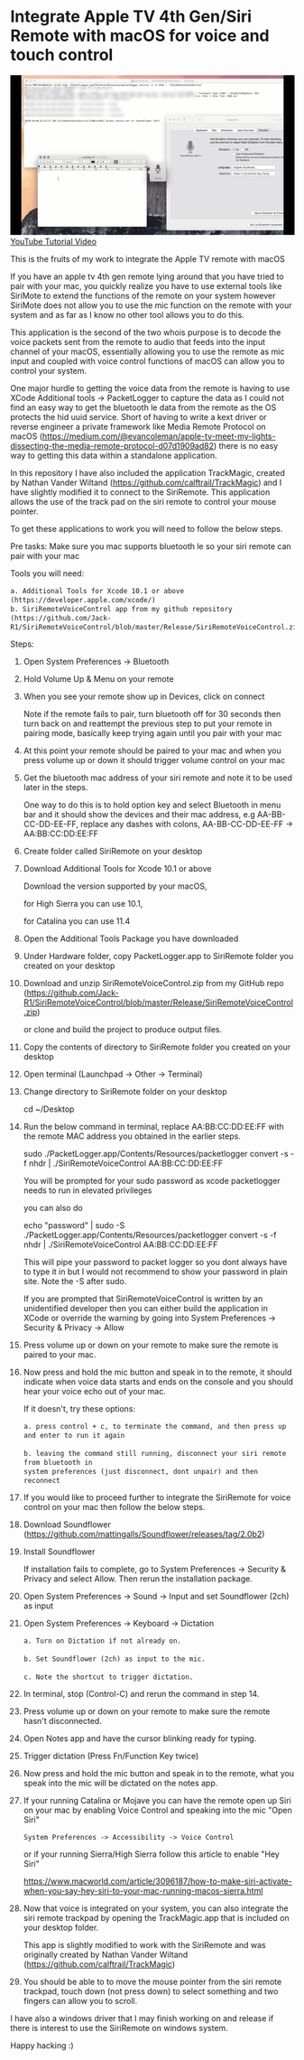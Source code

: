 # Integrate Apple TV 4th Gen/Siri Remote with macOS for voice and touch control

[![](SiriRemoteVoiceControl.gif)](https://www.youtube.com/watch?v=L5i9Q2Xs0pY)  
[YouTube Tutorial Video](https://www.youtube.com/watch?v=L5i9Q2Xs0pY)

This is the fruits of my work to integrate the Apple TV remote with macOS

If you have an apple tv 4th gen remote lying around that you have tried to pair
with your mac, you quickly realize you have to use external tools like SiriMote
to extend the functions of the remote on your system however SiriMote does not allow
you to use the mic function on the remote with your system and as far as 
I know no other tool allows you to do this.

This application is the second of the two whois purpose is to decode the voice packets
sent from the remote to audio that feeds into the input channel of your macOS, 
essentially allowing you to use the remote as mic input and coupled with voice control
functions of macOS can allow you to control your system.

One major hurdle to getting the voice data from the remote is having to use XCode Additional 
tools -> PacketLogger to capture the data as I could not find an easy way to get the bluetooth 
le data from the remote as the OS protects the hid uuid service. Short of having to write 
a kext driver or reverse engineer a private framework like Media Remote Protocol on macOS 
(https://medium.com/@evancoleman/apple-tv-meet-my-lights-dissecting-the-media-remote-protocol-d07d1909ad82)
there is no easy way to getting this data within a standalone application.

In this repository I have also included the application TrackMagic, created by
Nathan Vander Wiltand (https://github.com/calftrail/TrackMagic) and I have slightly modified 
it to connect to the SiriRemote. This application allows the use of the track pad on the
siri remote to control your mouse pointer.

To get these applications to work you will need to follow the below steps. 

Pre tasks:
Make sure you mac supports bluetooth le so your siri remote can pair with your mac

Tools you will need:

	a. Additional Tools for Xcode 10.1 or above (https://developer.apple.com/xcode/)
	b. SiriRemoteVoiceControl app from my github repository (https://github.com/Jack-R1/SiriRemoteVoiceControl/blob/master/Release/SiriRemoteVoiceControl.zip)
	
Steps:

1. Open System Preferences -> Bluetooth

2. Hold Volume Up & Menu on your remote

3. When you see your remote show up in Devices, click on connect
   
   Note if the remote fails to pair, turn bluetooth off for 30 seconds
   then turn back on and reattempt the previous step to put your remote in
   pairing mode, basically keep trying again until you pair with your mac

4. At this point your remote should be paired to your mac and when you press volume up or down 
   it should trigger volume control on your mac

5. Get the bluetooth mac address of your siri remote and note it to be used later in the steps.
   
   One way to do this is to hold option key and select Bluetooth in menu bar and it should
   show the devices and their mac address, e.g AA-BB-CC-DD-EE-FF, replace any dashes with 
   colons, AA-BB-CC-DD-EE-FF -> AA:BB:CC:DD:EE:FF
   
6. Create folder called SiriRemote on your desktop

7. Download Additional Tools for Xcode 10.1 or above
   
   Download the version supported by your macOS, 
   
   for High Sierra you can use 10.1,
   
   for Catalina you can use 11.4

8. Open the Additional Tools Package you have downloaded

9. Under Hardware folder, copy PacketLogger.app to SiriRemote folder you
   created on your desktop

10. Download and unzip SiriRemoteVoiceControl.zip from my GitHub repo 
	(https://github.com/Jack-R1/SiriRemoteVoiceControl/blob/master/Release/SiriRemoteVoiceControl.zip)
	
    or clone and build the project to produce output files.

11. Copy the contents of directory to SiriRemote folder you created on your desktop

12. Open terminal (Launchpad -> Other -> Terminal) 

13. Change directory to SiriRemote folder on your desktop
	
    cd ~/Desktop

14. Run the below command in terminal, replace AA:BB:CC:DD:EE:FF with the remote MAC address you obtained 
	in the earlier steps.
  
	  sudo ./PacketLogger.app/Contents/Resources/packetlogger convert -s -f nhdr | ./SiriRemoteVoiceControl AA:BB:CC:DD:EE:FF

    You will be prompted for your sudo password as xcode packetlogger needs to run in elevated privileges

    you can also do

    echo "password" | sudo -S ./PacketLogger.app/Contents/Resources/packetlogger convert -s -f nhdr | ./SiriRemoteVoiceControl AA:BB:CC:DD:EE:FF

    This will pipe your password to packet logger so you dont always have to type it in but I would not recommend to show your
    password in plain site. Note the -S after sudo.
    
    If you are prompted that SiriRemoteVoiceControl is written by an unidentified developer then
    you can either build the application in XCode or override the warning by going into
    System Preferences -> Security & Privacy -> Allow

15. Press volume up or down on your remote to make sure the remote is paired to your mac.
	
16. Now press and hold the mic button and speak in to the remote, it should indicate
	when voice data starts and ends on the console and you should hear your voice echo
	out of your mac.
	
	If it doesn't, try these options:
  
		a. press control + c, to terminate the command, and then press up and enter to run it again
    
		b. leaving the command still running, disconnect your siri remote from bluetooth in
		system preferences (just disconnect, dont unpair) and then reconnect

17. If you would like to proceed further to integrate the SiriRemote for voice control on 
	your mac then follow the below steps.
	
18. Download Soundflower (https://github.com/mattingalls/Soundflower/releases/tag/2.0b2)

19. Install Soundflower
	
	If installation fails to complete, go to System Preferences -> Security & Privacy
	and select Allow. Then rerun the installation package.

20. Open System Preferences -> Sound -> Input and set Soundflower (2ch) as input

21. Open System Preferences -> Keyboard -> Dictation

		a. Turn on Dictation if not already on.
		
		b. Set Soundflower (2ch) as input to the mic.
		
		c. Note the shortcut to trigger dictation.

22. In terminal, stop (Control-C) and rerun the command in step 14.

23. Press volume up or down on your remote to make sure the remote hasn't disconnected.
	
24. Open Notes app and have the cursor blinking ready for typing.

25. Trigger dictation (Press Fn/Function Key twice)

26. Now press and hold the mic button and speak in to the remote, what you speak into the
	mic will be dictated on the notes app.

27. If your running Catalina or Mojave you can have the remote open up Siri on your mac by 
	enabling Voice Control and speaking into the mic "Open Siri"
		
		System Preferences -> Accessibility -> Voice Control
	

	or if your running Sierra/High Sierra follow this article to enable "Hey Siri"
	
	https://www.macworld.com/article/3096187/how-to-make-siri-activate-when-you-say-hey-siri-to-your-mac-running-macos-sierra.html

28. Now that voice is integrated on your system, you can also integrate the siri remote trackpad
	by opening the TrackMagic.app that is included on your desktop folder.
	
	This app is slightly modified to work with the SiriRemote and was originally created 
	by Nathan Vander Wiltand (https://github.com/calftrail/TrackMagic)

29. You should be able to to move the mouse pointer from the siri remote trackpad, touch
	down (not press down) to select something and two fingers can allow you to scroll.
	
I have also a windows driver that I may finish working on and release if there is interest
to use the SiriRemote on windows system.

Happy hacking :)
